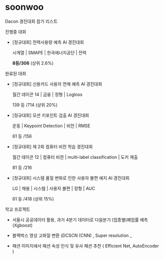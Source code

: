 # soonwoo

Dacon 경진대회 참가 리스트

진행중 대회
- [정규대회] 전력사용량 예측 AI 경진대회


  시계열 | SMAPE | 한국에너지공단 | 전력


  **8등/306** (상위 2.6%)

완료된 대회

- [정규대회] 신용카드 사용자 연체 예측 AI 경진대회


  월간 데이콘 14 | 금융 | 정형 | Logloss

  139 등 /714 (상위 20%)


- [정규대회] 모션 키포인트 검출 AI 경진대회


  운동 | Keypoint Detection | 비전 | RMSE

  61 등 /156



- [정규대회] 제 2회 컴퓨터 비전 학습 경진대회


  월간 데이콘 12 | 컴퓨터 비젼 | multi-label classification | 도커 제출

  81 등 /216


- [정규대회] 시스템 품질 변화로 인한 사용자 불편 예지 AI 경진대회


  LG | 채용 | 시스템 | 사용자 불편 | 정형 | AUC

  61 등 /418 (상위 15%)

학교 프로젝트

  - 서울시 공공데이터 활용, 과거 4분기 데이터로 다음분기 (업종별)폐업률 예측 (Xgboost)
  
  - 블랙박스 영상 고화질 변환 (DCSCN (CNN) , Super resolution _
  
  - 패션 이미지에서 패션 속성 인식 및 유사 패션 추천 ( Efficient Net, AutoEncoder )
